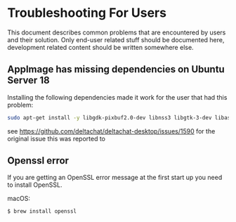 # Troubleshooting For Users

This document describes common problems that are encountered by users and their solution.
Only end-user related stuff should be documented here, development related content should be written somewhere else.

## AppImage has missing dependencies on Ubuntu Server 18

Installing the following dependencies made it work for the user that had this problem:

```sh
sudo apt-get install -y libgdk-pixbuf2.0-dev libnss3 libgtk-3-dev libasound2-dev build-essential
```

see https://github.com/deltachat/deltachat-desktop/issues/1590 for the original issue this was reported to

## Openssl error

If you are getting an OpenSSL error message at the first start up you need to install OpenSSL.

macOS:

```
$ brew install openssl
```
